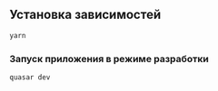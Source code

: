 ## Установка зависимостей
```bash
yarn
```

### Запуск приложения в режиме разработки
```bash
quasar dev
```
